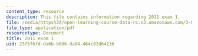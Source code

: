 ```yaml
---
content_type: resource
description: This file contains information regarding 2011 exam 1.
file: /media/https%3A/open-learning-course-data-rc.s3.amazonaws.com/3-044-materials-processing-spring-2013/23f5f6fdda6bb606da04464c82d64136_MIT3_044S13_2011exam1.pdf
file_type: application/pdf
resourcetype: Document
title: 2011 exam 1
uid: 23f5f6fd-da6b-b606-da04-464c82d64136
---
```

